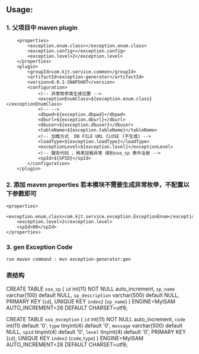 ## Usage:
### 1.  父项目中 maven plugin
```
    <properties>
        <exception.enum.class></exception.enum.class>
        <exception.config></exception.config>
        <exception.level>2</exception.level>
    </properties>
	<plugin>
        <groupId>com.kjt.service.common</groupId>
        <artifactId>exception-generator</artifactId>
        <version>0.0.1-SNAPSHOT</version>
        <configuration>
            <!-- 异常枚举类生成位置 -->
            <exceptionEnumClass>${exception.enum.class}</exceptionEnumClass>
            <!-- -->
            <dbpwd>${exception.dbpwd}</dbpwd>
            <dburl>${exception.dburl}</dburl>
            <dbuser>${exception.dbuser}</dbuser>
            <tableName>${exception.tableName}</tableName>
            <!-- 加载方式  DB FILE URL CLOSE (不生成) -->
            <loadType>${exception.loadType}</loadType>
            <exceptionLevel>${exception.level}</exceptionLevel>
            <!-- 服务代码 ，用来加载异常 请到soa_sp 表中注册 -->
            <spId>${SPID}</spId>
        </configuration>
    </plugin>
```
### 2. 添加 maven properties  若本模块不需要生成异常枚举，不配置以下参数即可
	<properties>
        <exception.enum.class>com.kjt.service.exception.ExceptionEnum</exception.enum.class>
        <exception.level>2</exception.level>
        <spId>00</spId>
    </properties>
### 3. gen Exception Code
	run maven command : mvn exception-generator:gen
	
### 表结构

CREATE TABLE `soa_sp` (
`id` int(11) NOT NULL auto_increment,
`sp_name` varchar(100) default NULL,
`sp_description` varchar(500) default NULL,
PRIMARY KEY  (`id`),
  UNIQUE KEY `index2` (`sp_name`)
) ENGINE=MyISAM AUTO_INCREMENT=28 DEFAULT CHARSET=utf8;

CREATE TABLE `soa_exception` (
  `id` int(11) NOT NULL auto_increment,
  `code` int(11) default '0',
  `type` tinyint(4) default '0',
  `message` varchar(500) default NULL,
  `spid` tinyint(4) default '0',
  `level` tinyint(4) default '0',
  PRIMARY KEY  (`id`),
  UNIQUE KEY `index2` (`code`,`type`)
) ENGINE=MyISAM AUTO_INCREMENT=28 DEFAULT CHARSET=utf8;
	    